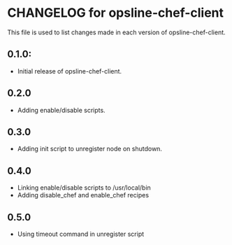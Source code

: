 # CHANGELOG for opsline-chef-client

This file is used to list changes made in each version of opsline-chef-client.

## 0.1.0:
* Initial release of opsline-chef-client.

## 0.2.0
* Adding enable/disable scripts.

## 0.3.0
* Adding init script to unregister node on shutdown.

## 0.4.0
* Linking enable/disable scripts to /usr/local/bin
* Adding disable_chef and enable_chef recipes

## 0.5.0
* Using timeout command in unregister script

